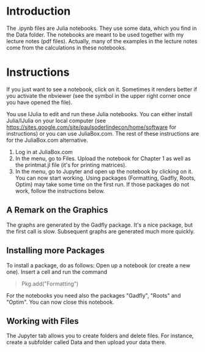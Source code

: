 # Introduction
The .ipynb files are Julia notebooks. They use some data, which you find in the Data folder. The notebooks are meant to be used together with my lecture notes (pdf files). Actually, many of the examples in the lecture notes come from the calculations in these notebooks. 


# Instructions

If you just want to see a notebook, click on it.  Sometimes it renders better if you activate the nbviewer (see the symbol in the upper right corner once you have opened the file).

You use IJulia to edit and run these Julia notebooks. You can either install Julia/IJulia on your local computer (see https://sites.google.com/site/paulsoderlindecon/home/software for instructions) or you can use JuliaBox.com. The rest of these instructions are for the JuliaBox.com alternative.

1. Log in at JuliaBox.com
2. In the menu, go to Files. Upload the notebook for Chapter 1 as well as the printmat.jl file (it's for printing matrices).
3. In the menu, go to Jupyter and open up the notebook by clicking on it. You can now start working. Using packages (Formatting, Gadfly, Roots, Optim) may take some time on the first run. If those packages do not work, follow the instructions below.

## A Remark on the Graphics

The graphs are generated by the Gadfly package. It's a nice package, but the first call is slow. Subsequent graphs are generated much more quickly.

## Installing more Packages

To install a package, do as follows:
Open up a notebook (or create a new one). Insert a cell and run the command

>Pkg.add("Formatting") 

For the notebooks you need also the packages "Gadfly", "Roots" and "Optim". You can now close this notebook.

## Working with Files

The Jupyter tab allows you to create folders and delete files. For instance, create a subfolder called Data and then upload your data there.
